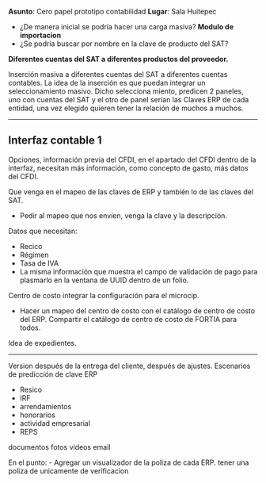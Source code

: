 **Asunto**: Cero papel prototipo contabilidad                                                   **Lugar**: Sala Huitepec

- ¿De manera inicial se podría hacer una carga masiva? **Modulo de importacion** 
- ¿Se podría buscar por nombre en la clave de producto del SAT? 

**Diferentes cuentas del SAT a diferentes productos del proveedor.**

Inserción masiva a diferentes cuentas del SAT a diferentes cuentas contables. La idea de la inserción es que puedan integrar un seleccionamiento masivo. Dicho selecciona miento, predicen 2 paneles, uno con cuentas del SAT y el otro de panel serían las Claves ERP de cada entidad, una vez elegido quieren tener la relación de muchos a muchos.

---
## Interfaz contable 1

Opciones, información previa del CFDI, en el apartado del CFDI dentro de la interfaz, necesitan más información, como concepto de gasto, más datos del CFDI.

Que venga en el mapeo de las claves de ERP y también lo de las claves del SAT.
- Pedir al mapeo que nos envíen, venga la clave y la descripción.

Datos que necesitan:
- Recico
- Régimen
- Tasa de IVA
- La misma información que muestra el campo de validación de pago para plasmarlo en la ventana de UUID dentro de un folio.

Centro de costo integrar la configuración para el microcip.
- Hacer un mapeo del centro de costo con el catálogo de centro de costo del ERP.
Compartir el catálogo de centro de costo de FORTIA para todos.

Idea de expedientes.

---

Version después de la entrega del cliente, después de ajustes.
Escenarios de predicción de clave ERP 
- Resico
- IRF
- arrendamientos
- honorarios
- actividad empresarial
- REPS


documentos
fotos 
videos
email

En el punto: - Agregar un visualizador de la poliza de cada ERP. tener una poliza de unicamente de verificacion


